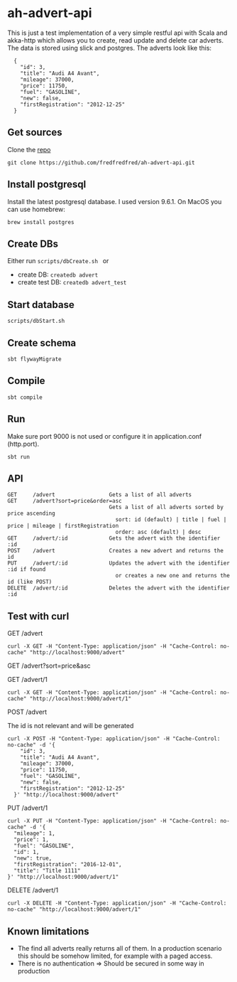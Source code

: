 # ah-advert-api
This is just a test implementation of a very simple restful api with Scala and akka-http which allows you
to create, read update and delete car adverts. The data is stored using slick and postgres. The adverts look like this:

      {
        "id": 3,
        "title": "Audi A4 Avant",
        "mileage": 37000,
        "price": 11750,
        "fuel": "GASOLINE",
        "new": false,
        "firstRegistration": "2012-12-25"
      }


## Get sources
Clone the [repo](https://github.com/fredfredfred/ah-advert-api) 
    
    git clone https://github.com/fredfredfred/ah-advert-api.git

## Install postgresql
Install the latest postgresql database. I used version 9.6.1. On MacOS you can use homebrew:

    brew install postgres

## Create DBs
Either run ```scripts/dbCreate.sh ``` or 
* create DB: ```createdb advert```
* create test DB: ```createdb advert_test```

## Start database
    scripts/dbStart.sh

## Create schema
    sbt flywayMigrate

## Compile
    sbt compile
    
## Run
Make sure port 9000 is not used or configure it in application.conf (http.port).

    sbt run

## API
    GET     /advert                 Gets a list of all adverts
    GET     /advert?sort=price&order=asc  
                                    Gets a list of all adverts sorted by price ascending
                                      sort: id (default) | title | fuel | price | mileage | firstRegistration
                                      order: asc (default) | desc
    GET     /advert/:id             Gets the advert with the identifier :id
    POST    /advert                 Creates a new advert and returns the id
    PUT     /advert/:id             Updates the advert with the identifier :id if found
                                      or creates a new one and returns the id (like POST)
    DELETE  /advert/:id             Deletes the advert with the identifier :id
## Test with curl
GET     /advert
 
    curl -X GET -H "Content-Type: application/json" -H "Cache-Control: no-cache" "http://localhost:9000/advert"
    
GET     /advert?sort=price&asc

GET     /advert/1

    curl -X GET -H "Content-Type: application/json" -H "Cache-Control: no-cache" "http://localhost:9000/advert/1"

POST    /advert

The id is not relevant and will be generated

    curl -X POST -H "Content-Type: application/json" -H "Cache-Control: no-cache" -d '{
        "id": 3,
        "title": "Audi A4 Avant",
        "mileage": 37000,
        "price": 11750,
        "fuel": "GASOLINE",
        "new": false,
        "firstRegistration": "2012-12-25"
      }' "http://localhost:9000/advert"

PUT     /advert/1

    curl -X PUT -H "Content-Type: application/json" -H "Cache-Control: no-cache" -d '{
      "mileage": 1,
      "price": 1,
      "fuel": "GASOLINE",
      "id": 1,
      "new": true,
      "firstRegistration": "2016-12-01",
      "title": "Title 1111"
    }' "http://localhost:9000/advert/1"

DELETE  /advert/1

    curl -X DELETE -H "Content-Type: application/json" -H "Cache-Control: no-cache" "http://localhost:9000/advert/1"

## Known limitations
* The find all adverts really returns all of them. In a production scenario this should be
 somehow limited, for example with a paged access.
* There is no authentication => Should be secured in some way in production
